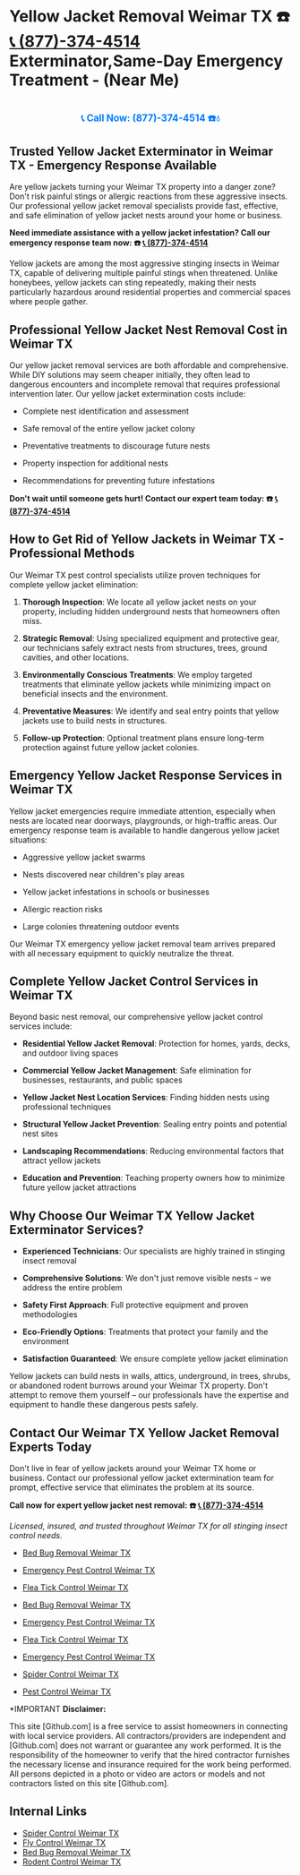 # Yellow Jacket Removal Weimar TX ☎️ [📞 (877)-374-4514](https://pest-control-4514.netlify.app) Exterminator,Same-Day Emergency Treatment - (Near Me)
# 

<p align="center" style="font-size: 1.2em; font-weight: bold; margin: 20px 0;">
  <a href="https://pest-control-4514.netlify.app" target="_blank" style="color: #007BFF; text-decoration: none;">📞 Call Now: (877)-374-4514 ☎️💧</a>
</p>

## Trusted Yellow Jacket Exterminator in Weimar TX - Emergency Response Available

Are yellow jackets turning your Weimar TX property into a danger zone? Don't risk painful stings or allergic reactions from these aggressive insects. Our professional yellow jacket removal specialists provide fast, effective, and safe elimination of yellow jacket nests around your home or business.

**Need immediate assistance with a yellow jacket infestation? Call our emergency response team now: ☎️ [📞 (877)-374-4514](https://pest-control-4514.netlify.app)**

Yellow jackets are among the most aggressive stinging insects in Weimar TX, capable of delivering multiple painful stings when threatened. Unlike honeybees, yellow jackets can sting repeatedly, making their nests particularly hazardous around residential properties and commercial spaces where people gather.

## Professional Yellow Jacket Nest Removal Cost in Weimar TX

Our yellow jacket removal services are both affordable and comprehensive. While DIY solutions may seem cheaper initially, they often lead to dangerous encounters and incomplete removal that requires professional intervention later. Our yellow jacket extermination costs include:

- Complete nest identification and assessment

- Safe removal of the entire yellow jacket colony

- Preventative treatments to discourage future nests

- Property inspection for additional nests

- Recommendations for preventing future infestations

**Don't wait until someone gets hurt! Contact our expert team today: ☎️ [📞 (877)-374-4514](https://pest-control-4514.netlify.app)**

## How to Get Rid of Yellow Jackets in Weimar TX - Professional Methods

Our Weimar TX pest control specialists utilize proven techniques for complete yellow jacket elimination:

1. **Thorough Inspection**: We locate all yellow jacket nests on your property, including hidden underground nests that homeowners often miss.

2. **Strategic Removal**: Using specialized equipment and protective gear, our technicians safely extract nests from structures, trees, ground cavities, and other locations.

3. **Environmentally Conscious Treatments**: We employ targeted treatments that eliminate yellow jackets while minimizing impact on beneficial insects and the environment.

4. **Preventative Measures**: We identify and seal entry points that yellow jackets use to build nests in structures.

5. **Follow-up Protection**: Optional treatment plans ensure long-term protection against future yellow jacket colonies.

## Emergency Yellow Jacket Response Services in Weimar TX

Yellow jacket emergencies require immediate attention, especially when nests are located near doorways, playgrounds, or high-traffic areas. Our emergency response team is available to handle dangerous yellow jacket situations:

- Aggressive yellow jacket swarms

- Nests discovered near children's play areas

- Yellow jacket infestations in schools or businesses

- Allergic reaction risks

- Large colonies threatening outdoor events

Our Weimar TX emergency yellow jacket removal team arrives prepared with all necessary equipment to quickly neutralize the threat.

## Complete Yellow Jacket Control Services in Weimar TX

Beyond basic nest removal, our comprehensive yellow jacket control services include:

- **Residential Yellow Jacket Removal**: Protection for homes, yards, decks, and outdoor living spaces

- **Commercial Yellow Jacket Management**: Safe elimination for businesses, restaurants, and public spaces

- **Yellow Jacket Nest Location Services**: Finding hidden nests using professional techniques

- **Structural Yellow Jacket Prevention**: Sealing entry points and potential nest sites

- **Landscaping Recommendations**: Reducing environmental factors that attract yellow jackets

- **Education and Prevention**: Teaching property owners how to minimize future yellow jacket attractions

## Why Choose Our Weimar TX Yellow Jacket Exterminator Services?

- **Experienced Technicians**: Our specialists are highly trained in stinging insect removal

- **Comprehensive Solutions**: We don't just remove visible nests – we address the entire problem

- **Safety First Approach**: Full protective equipment and proven methodologies

- **Eco-Friendly Options**: Treatments that protect your family and the environment

- **Satisfaction Guaranteed**: We ensure complete yellow jacket elimination

Yellow jackets can build nests in walls, attics, underground, in trees, shrubs, or abandoned rodent burrows around your Weimar TX property. Don't attempt to remove them yourself – our professionals have the expertise and equipment to handle these dangerous pests safely.

## Contact Our Weimar TX Yellow Jacket Removal Experts Today

Don't live in fear of yellow jackets around your Weimar TX home or business. Contact our professional yellow jacket extermination team for prompt, effective service that eliminates the problem at its source.

**Call now for expert yellow jacket nest removal: ☎️ [📞 (877)-374-4514](https://pest-control-4514.netlify.app)**

*Licensed, insured, and trusted throughout Weimar TX for all stinging insect control needs.*


- [Bed Bug Removal Weimar TX](https://github.com/allyoucaneatsushiin/plumbing-texas/blob/main/Bed-Bug-Removal-Weimar-TX-877-374-4514-Exterminator-Same-Day-Emergency-Treatment-Near-Me.md)
- [Emergency Pest Control Weimar TX](https://github.com/allyoucaneatsushiin/plumbing-texas/blob/main/Emergency-Pest-Control-Weimar-TX-877-374-4514-24-7-Fast-Response-Near-Me.md)
- [Flea Tick Control Weimar TX](https://github.com/allyoucaneatsushiin/plumbing-texas/blob/main/Flea-Tick-Control-Weimar-TX-877-374-4514-Removal-Exterminator-Same-Day-Emergency-Treatment-Near-Me.md)


- [Bed Bug Removal Weimar TX](https://github.com/allyoucaneatsushiin/plumbing-texas/blob/main/Bed-Bug-Removal-Weimar-TX-877-374-4514-Exterminator-Same-Day-Emergency-Treatment-Near-Me.md)
- [Emergency Pest Control Weimar TX](https://github.com/allyoucaneatsushiin/plumbing-texas/blob/main/Emergency-Pest-Control-Weimar-TX-877-374-4514-24-7-Fast-Response-Near-Me.md)
- [Flea Tick Control Weimar TX](https://github.com/allyoucaneatsushiin/plumbing-texas/blob/main/Flea-Tick-Control-Weimar-TX-877-374-4514-Removal-Exterminator-Same-Day-Emergency-Treatment-Near-Me.md)


- [Emergency Pest Control Weimar TX](https://github.com/allyoucaneatsushiin/plumbing-texas/blob/main/Emergency-Pest-Control-Weimar-TX-877-374-4514-24-7-Fast-Response-Near-Me.md)
- [Spider Control Weimar TX](https://github.com/allyoucaneatsushiin/plumbing-texas/blob/main/Spider-Control-Weimar-TX-877-374-4514-Removal-Exterminator-Same-Day-Emergency-Treatment-Near-Me.md)
- [Pest Control Weimar TX](https://github.com/allyoucaneatsushiin/plumbing-texas/blob/main/Pest-Control-Weimar-TX-877-374-4514-Exterminator-Same-Day-Emergency-Treatment-Near-Me.md)


*IMPORTANT **Disclaimer:**  

This site [Github.com] is a free service to assist homeowners in connecting with local service providers. All contractors/providers are independent and [Github.com] does not warrant or guarantee any work performed. It is the responsibility of the homeowner to verify that the hired contractor furnishes the necessary license and insurance required for the work being performed. All persons depicted in a photo or video are actors or models and not contractors listed on this site [Github.com].


## Internal Links
- [Spider Control Weimar TX](https://github.com/allyoucaneatsushiin/plumbing-texas/blob/main/Spider-Control-Weimar-TX-877-374-4514-Removal-Exterminator-Same-Day-Emergency-Treatment-Near-Me.md)
- [Fly Control Weimar TX](https://github.com/allyoucaneatsushiin/plumbing-texas/blob/main/Fly-Control-Weimar-TX-877-374-4514-Prevention-Same-Day-Emergency-Treatment-Near-Me.md)
- [Bed Bug Removal Weimar TX](https://github.com/allyoucaneatsushiin/plumbing-texas/blob/main/Bed-Bug-Removal-Weimar-TX-877-374-4514-Exterminator-Same-Day-Emergency-Treatment-Near-Me.md)
- [Rodent Control Weimar TX](https://github.com/allyoucaneatsushiin/plumbing-texas/blob/main/Rodent-Control-Weimar-TX-877-374-4514-Rat-Removal-Exterminator-Same-Day-Emergency-Treatment-Near-Me.md)
